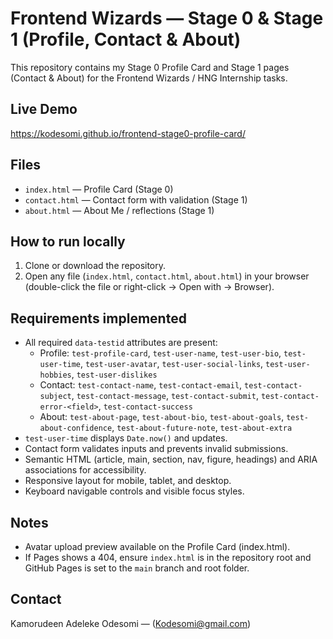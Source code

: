 # Frontend Wizards — Stage 0 & Stage 1 (Profile, Contact & About)

This repository contains my Stage 0 Profile Card and Stage 1 pages (Contact & About) for the Frontend Wizards / HNG Internship tasks.

## Live Demo
https://kodesomi.github.io/frontend-stage0-profile-card/
<!-- Replace above link with your Netlify or GitHub Pages URL if different -->

## Files
- `index.html` — Profile Card (Stage 0)
- `contact.html` — Contact form with validation (Stage 1)
- `about.html` — About Me / reflections (Stage 1)

## How to run locally
1. Clone or download the repository.
2. Open any file (`index.html`, `contact.html`, `about.html`) in your browser (double-click the file or right-click → Open with → Browser).

## Requirements implemented
- All required `data-testid` attributes are present:
  - Profile: `test-profile-card`, `test-user-name`, `test-user-bio`, `test-user-time`, `test-user-avatar`, `test-user-social-links`, `test-user-hobbies`, `test-user-dislikes`
  - Contact: `test-contact-name`, `test-contact-email`, `test-contact-subject`, `test-contact-message`, `test-contact-submit`, `test-contact-error-<field>`, `test-contact-success`
  - About: `test-about-page`, `test-about-bio`, `test-about-goals`, `test-about-confidence`, `test-about-future-note`, `test-about-extra`
- `test-user-time` displays `Date.now()` and updates.
- Contact form validates inputs and prevents invalid submissions.
- Semantic HTML (article, main, section, nav, figure, headings) and ARIA associations for accessibility.
- Responsive layout for mobile, tablet, and desktop.
- Keyboard navigable controls and visible focus styles.

## Notes
- Avatar upload preview available on the Profile Card (index.html).
- If Pages shows a 404, ensure `index.html` is in the repository root and GitHub Pages is set to the `main` branch and root folder.

## Contact
Kamorudeen Adeleke Odesomi — (Kodesomi@gmail.com)
